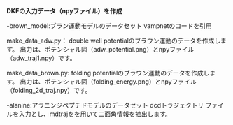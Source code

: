 **DKFの入力データ（npyファイル）を作成**

-brown_model:ブラン運動モデルのデータセット
vampnetのコードを引用

make_data_adw.py： double well potentialのブラウン運動のデータを作成します。
出力は、ポテンシャル図（adw_potential.png）とnpyファイル（adw_traj1.npy）です。
  
make_data_brown.py: folding potentialのブラウン運動のデータを作成します。
出力は、ポテンシャル図（folding_energy.png）とnpyファイル（folding_2d_traj.npy）です。

-alanine:アラニンジペプチドモデルのデータセット
dcdトラジェクトリ ファイルを入力とし、mdtrajをを用いて二面角情報を抽出します。


